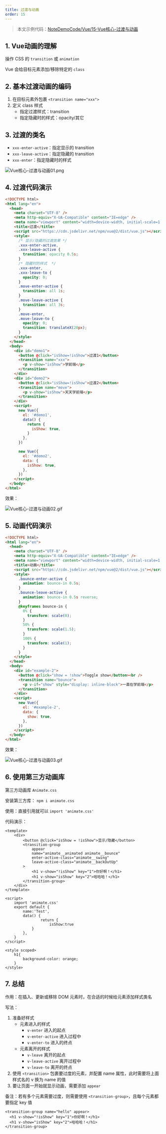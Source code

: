 ```yaml
---
title: 过渡与动画
order: 15
---
```


> 本文示例代码：[NoteDemoCode/Vue/15-Vue核心-过渡与动画](https://github.com/zhf521/NoteDemoCode/tree/main/Vue/15-Vue核心-过渡与动画)

## 1. Vue动画的理解

操作 CSS 的 `transition` 或 `animation`

Vue 会给目标元素添加/移除特定的 `class`

## 2. 基本过渡动画的编码

1. 在目标元素外包裹 `<transition name="xxx">`
2. 定义 class 样式
	+ 指定过渡样式：transition
	+ 指定隐藏时的样式：opacity/其它

## 3. 过渡的类名

+ `xxx-enter-active`：指定显示的 transition
+ `xxx-leave-active`：指定隐藏的 transition
+ `xxx-enter`：指定隐藏时的样式

![Vue核心-过渡与动画01.png](https://zhf-picture.oss-cn-qingdao.aliyuncs.com/my-img/Vue核心-过渡与动画01.png)

## 4. 过渡代码演示

```html
<!DOCTYPE html>
<html lang="en">
  <head>
    <meta charset="UTF-8" />
    <meta http-equiv="X-UA-Compatible" content="IE=edge" />
    <meta name="viewport" content="width=device-width, initial-scale=1.0" />
    <title>过渡</title>
    <script src="https://cdn.jsdelivr.net/npm/vue@2/dist/vue.js"></script>
    <style>
      /* 显示/隐藏的过渡效果 */
      .xxx-enter-active,
      .xxx-leave-active {
        transition: opacity 0.5s;
      }
      /* 隐藏时的样式  */
      .xxx-enter,
      .xxx-leave-to {
        opacity: 0;
      }
      .move-enter-active {
        transition: all 1s;
      }
      .move-leave-active {
        transition: all 3s;
      }
      .move-enter,
      .move-leave-to {
        opacity: 0;
        transition: translateX(20px);
      }
    </style>
  </head>
  <body>
    <div id="demo1">
      <button @click="isShow=!isShow">过渡1</button>
      <transition name="xxx">
        <p v-show="isShow">学前端</p>
      </transition>
    </div>
    <div id="demo2">
      <button @click="isShow=!isShow">过渡2</button>
      <transition name="move">
        <p v-show="isShow">天天学前端</p>
      </transition>
    </div>
    <script>
      new Vue({
        el: '#demo1',
        data() {
          return {
            isShow: true,
          }
        },
      })

      new Vue({
        el: '#demo2',
        data: {
          isShow: true,
        },
      })
    </script>
  </body>
</html>
```

效果：

![Vue核心-过渡与动画02.gif](https://zhf-picture.oss-cn-qingdao.aliyuncs.com/my-img/Vue核心-过渡与动画02.gif)

## 5. 动画代码演示

```html
<!DOCTYPE html>
<html lang="en">
  <head>
    <meta charset="UTF-8" />
    <meta http-equiv="X-UA-Compatible" content="IE=edge" />
    <meta name="viewport" content="width=device-width, initial-scale=1.0" />
    <title>动画</title>
    <script src="https://cdn.jsdelivr.net/npm/vue@2/dist/vue.js"></script>
    <style>
      .bounce-enter-active {
        animation: bounce-in 0.5s;
      }
      .bounce-leave-active {
        animation: bounce-in 0.5s reverse;
      }
      @keyframes bounce-in {
        0% {
          transform: scale(0);
        }
        50% {
          transform: scale(1.5);
        }
        100% {
          transform: scale(1);
        }
      }
    </style>
  </head>
  <body>
    <div id="example-2">
      <button @click="show = !show">Toggle show</button><br />
      <transition name="bounce">
        <p v-if="show" style="display: inline-block">一直在学前端</p>
      </transition>
    </div>
    <script>
      new Vue({
        el: '#example-2',
        data: {
          show: true,
        },
      })
    </script>
  </body>
</html>
```

效果：

![Vue核心-过渡与动画03.gif](https://zhf-picture.oss-cn-qingdao.aliyuncs.com/my-img/Vue核心-过渡与动画03.gif)

## 6. 使用第三方动画库

第三方动画库 `Animate.css`

安装第三方库： `npm i animate.css`

使用：直接引用就可以 `import 'animate.css'`

代码演示：
```vue
<template>
    <div>
        <button @click="isShow = !isShow">显示/隐藏</button>
        <transition-group 
            appear
            name="animate__animated animate__bounce" 
            enter-active-class="animate__swing"
            leave-active-class="animate__backOutUp"
        >
            <h1 v-show="!isShow" key="1">你好啊！</h1>
            <h1 v-show="isShow" key="2">哈哈哈！</h1>
        </transition-group>
    </div>
</template>

<script>
    import 'animate.css'
    export default {
        name:'Test',
        data() {
                return {
                    isShow:true
            }
        },
    }
</script>

<style scoped>
    h1{
        background-color: orange;
    }
</style>
```

## 7. 总结

作用：在插入、更新或移除 DOM 元素时，在合适的时候给元素添加样式类名

写法：  
1. 准备好样式
	+ 元素进入的样式
		+ `v-enter` 进入的起点
		+ `v-enter-active` 进入过程中
		+ `v-enter-to` 进入的终点
	+ 元素离开的样式
		+ `v-leave` 离开的起点
		+ `v-leave-active` 离开过程中
		+ `v-leave-to` 离开的终点  
2. 使用 `<transition>` 包裹要过度的元素，并配置 name 属性，此时需要将上面样式名的 v 换为 name 的值
3. 要让页面一开始就显示动画，需要添加 `appear`

备注：若有多个元素需要过度，则需要使用 `<transition-group>`，且每个元素都要指定 key 值

```vue
<transition-group name="hello" appear>
  <h1 v-show="!isShow" key="1">你好啊！</h1>
  <h1 v-show="isShow" key="2">哈哈哈！</h1>
</transition-group>
```
